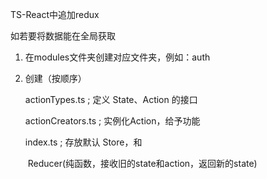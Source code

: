 TS-React中追加redux

如若要将数据能在全局获取

1. 在modules文件夹创建对应文件夹，例如：auth

2. 创建（按顺序）

   actionTypes.ts ; 定义 State、Action 的接口

   actionCreators.ts ; 实例化Action，给予功能

   index.ts ; 存放默认 Store，和 

   ​				Reducer(纯函数，接收旧的state和action，返回新的state)